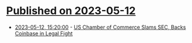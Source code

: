 # [Published on 2023-05-12](index.md)

* [2023-05-12, 15:20:00](https://tech.slashdot.org/story/23/05/12/150216/us-chamber-of-commerce-slams-sec-backs-coinbase-in-legal-fight?utm_source=rss1.0mainlinkanon&utm_medium=feed) - [US Chamber of Commerce Slams SEC, Backs Coinbase in Legal Fight](https://tech.slashdot.org/story/23/05/12/150216/us-chamber-of-commerce-slams-sec-backs-coinbase-in-legal-fight?utm_source=rss1.0mainlinkanon&utm_medium=feed)
